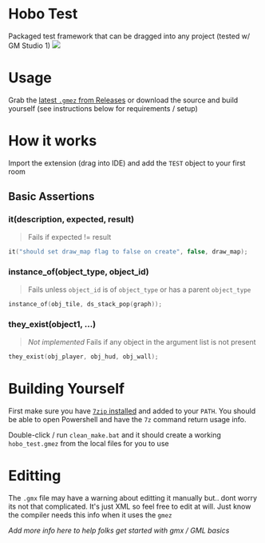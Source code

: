 # Hobo Test
Packaged test framework that can be dragged into any project (tested w/ GM Studio 1)
![](https://i.imgur.com/OnZhbzU.gif)

# Usage
Grab the [latest `.gmez` from Releases](https://github.com/DanBradbury/hobo_test/releases) or download the source and build yourself (see instructions below for requirements / setup)

# How it works
Import the extension (drag into IDE) and add the `TEST` object to your first room

## Basic Assertions
### it(description, expected, result)
> Fails if expected != result
```c
it("should set draw_map flag to false on create", false, draw_map);
```
### instance_of(object_type, object_id)
> Fails unless `object_id` is of `object_type` or has a parent `object_type`
```c
instance_of(obj_tile, ds_stack_pop(graph));
```
### they_exist(object1, ...)
> *Not implemented*
> Fails if any object in the argument list is not present
```c
they_exist(obj_player, obj_hud, obj_wall);
```

# Building Yourself
First make sure you have [`7zip` installed](https://www.7-zip.org/) and added to your `PATH`. You should be able to open Powershell and have the `7z` command return usage info.

Double-click / run `clean_make.bat` and it should create a working `hobo_test.gmez` from the local files for you to use

# Editting
The `.gmx` file may have a warning about editting it manually but.. dont worry its not that complicated. It's just XML so feel free to edit at will. Just know the compiler needs this info when it uses the `gmez`

*Add more info here to help folks get started with gmx / GML basics*
